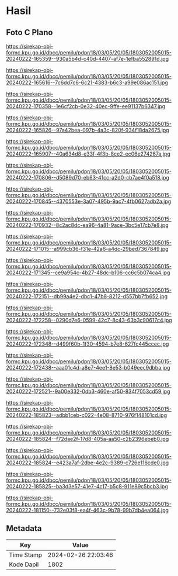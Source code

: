 # Hasil

## Foto C Plano

https://sirekap-obj-formc.kpu.go.id/dbcc/pemilu/pdpr/18/03/05/20/05/1803052005015-20240222-165359--930a5b4d-c40d-4407-af7e-1efba552891d.jpg

https://sirekap-obj-formc.kpu.go.id/dbcc/pemilu/pdpr/18/03/05/20/05/1803052005015-20240222-165616--7c6dd7c6-6c21-4383-b6c3-a99e086ac151.jpg

https://sirekap-obj-formc.kpu.go.id/dbcc/pemilu/pdpr/18/03/05/20/05/1803052005015-20240222-170358--1e6cf2cb-0e32-40ec-9ffe-ee91137b6347.jpg

https://sirekap-obj-formc.kpu.go.id/dbcc/pemilu/pdpr/18/03/05/20/05/1803052005015-20240222-165826--97a42bea-097b-4a3c-820f-934f18da2675.jpg

https://sirekap-obj-formc.kpu.go.id/dbcc/pemilu/pdpr/18/03/05/20/05/1803052005015-20240222-165907--40a634d8-e33f-4f3b-8ce2-ec06e274267a.jpg

https://sirekap-obj-formc.kpu.go.id/dbcc/pemilu/pdpr/18/03/05/20/05/1803052005015-20240222-170806--d5089d70-eb63-41cc-a2d0-cb7ae4f0a518.jpg

https://sirekap-obj-formc.kpu.go.id/dbcc/pemilu/pdpr/18/03/05/20/05/1803052005015-20240222-170845--4370553e-3a07-495b-9ac7-4fb0627adb2a.jpg

https://sirekap-obj-formc.kpu.go.id/dbcc/pemilu/pdpr/18/03/05/20/05/1803052005015-20240222-170932--8c2ac8dc-ea96-4a81-9ace-3bc5e17cb7e8.jpg

https://sirekap-obj-formc.kpu.go.id/dbcc/pemilu/pdpr/18/03/05/20/05/1803052005015-20240222-171015--a999cb36-f31e-42a6-a4dc-29bed7367849.jpg

https://sirekap-obj-formc.kpu.go.id/dbcc/pemilu/pdpr/18/03/05/20/05/1803052005015-20240222-171345--ce9a954c-4b27-48dc-b106-cc6c5b074ca4.jpg

https://sirekap-obj-formc.kpu.go.id/dbcc/pemilu/pdpr/18/03/05/20/05/1803052005015-20240222-172151--db99a4e2-dbc1-47b8-8212-d557bb7fb652.jpg

https://sirekap-obj-formc.kpu.go.id/dbcc/pemilu/pdpr/18/03/05/20/05/1803052005015-20240222-172258--0290d7e6-0599-42c7-8c43-63b3c90617c4.jpg

https://sirekap-obj-formc.kpu.go.id/dbcc/pemilu/pdpr/18/03/05/20/05/1803052005015-20240222-172348--d499f60b-1f30-4594-b7e8-627fc445ccec.jpg

https://sirekap-obj-formc.kpu.go.id/dbcc/pemilu/pdpr/18/03/05/20/05/1803052005015-20240222-172438--aaa01c4d-a8e7-4ee1-8e53-b049eec9dbba.jpg

https://sirekap-obj-formc.kpu.go.id/dbcc/pemilu/pdpr/18/03/05/20/05/1803052005015-20240222-172521--9a00e332-0db3-460e-af50-834f7053cd59.jpg

https://sirekap-obj-formc.kpu.go.id/dbcc/pemilu/pdpr/18/03/05/20/05/1803052005015-20240222-185823--adbb1ceb-c022-4e08-8710-976f148101cd.jpg

https://sirekap-obj-formc.kpu.go.id/dbcc/pemilu/pdpr/18/03/05/20/05/1803052005015-20240222-185824--f72dae2f-17d8-405a-aa50-c2b2396ebeb0.jpg

https://sirekap-obj-formc.kpu.go.id/dbcc/pemilu/pdpr/18/03/05/20/05/1803052005015-20240222-185824--e423a7af-2dbe-4e2c-9389-c726e116cde0.jpg

https://sirekap-obj-formc.kpu.go.id/dbcc/pemilu/pdpr/18/03/05/20/05/1803052005015-20240222-185825--ba3d3e57-41e7-4c17-b5c8-911e89c5bcb3.jpg

https://sirekap-obj-formc.kpu.go.id/dbcc/pemilu/pdpr/18/03/05/20/05/1803052005015-20240222-181150--732e03f8-ea4f-463c-9b78-99b7db4ea064.jpg


## Metadata

| Key        | Value               |
| ---------- | ------------------- |
| Time Stamp | 2024-02-26 22:03:46 |
| Kode Dapil | 1802                |



